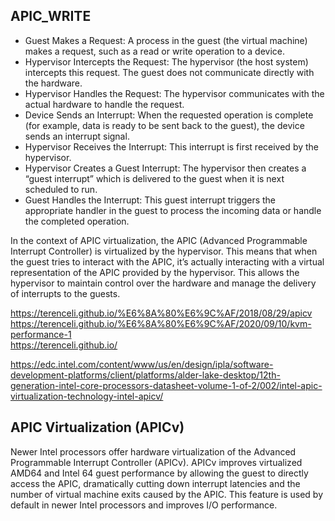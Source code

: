 ## APIC_WRITE

- Guest Makes a Request: A process in the guest (the virtual machine) makes a request, such as a read or write operation to a device.
- Hypervisor Intercepts the Request: The hypervisor (the host system) intercepts this request. The guest does not communicate directly with the hardware.
- Hypervisor Handles the Request: The hypervisor communicates with the actual hardware to handle the request.
- Device Sends an Interrupt: When the requested operation is complete (for example, data is ready to be sent back to the guest), the device sends an interrupt signal.
- Hypervisor Receives the Interrupt: This interrupt is first received by the hypervisor.
- Hypervisor Creates a Guest Interrupt: The hypervisor then creates a “guest interrupt” which is delivered to the guest when it is next scheduled to run.
- Guest Handles the Interrupt: This guest interrupt triggers the appropriate handler in the guest to process the incoming data or handle the completed operation.

In the context of APIC virtualization, the APIC (Advanced Programmable Interrupt Controller) is virtualized by the hypervisor. This means that when the guest tries to interact with the APIC, it’s actually interacting with a virtual representation of the APIC provided by the hypervisor. This allows the hypervisor to maintain control over the hardware and manage the delivery of interrupts to the guests.

https://terenceli.github.io/%E6%8A%80%E6%9C%AF/2018/08/29/apicv
https://terenceli.github.io/%E6%8A%80%E6%9C%AF/2020/09/10/kvm-performance-1  
https://terenceli.github.io/

https://edc.intel.com/content/www/us/en/design/ipla/software-development-platforms/client/platforms/alder-lake-desktop/12th-generation-intel-core-processors-datasheet-volume-1-of-2/002/intel-apic-virtualization-technology-intel-apicv/


## APIC Virtualization (APICv)
Newer Intel processors offer hardware virtualization of the Advanced Programmable Interrupt Controller (APICv). APICv improves virtualized AMD64 and Intel 64 guest performance by allowing the guest to directly access the APIC, dramatically cutting down interrupt latencies and the number of virtual machine exits caused by the APIC. This feature is used by default in newer Intel processors and improves I/O performance.